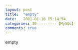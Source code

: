 ```yaml
---
layout: post
title:  "empty"
date:   2001-01-10 15:14:54
categories: 30---------【MySQL】
comments: true
---
```

empty
